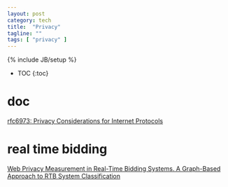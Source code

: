 ```yaml
---
layout: post
category: tech
title:  "Privacy"
tagline: ""
tags: [ "privacy" ] 
---
```

{% include JB/setup %}

* TOC
{:toc}

# doc

[rfc6973: Privacy Considerations for Internet Protocols](https://datatracker.ietf.org/doc/html/rfc6973)


# real time bidding

[Web Privacy Measurement in Real-Time Bidding Systems. A Graph-Based Approach to RTB System Classification](https://papers.ssrn.com/sol3/papers.cfm?abstract_id=3319284)

